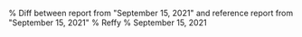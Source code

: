 % Diff between report from "September 15, 2021" and reference report from "September 15, 2021"
% Reffy
% September 15, 2021

